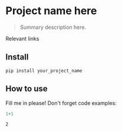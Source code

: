 # Project name here
> Summary description here.


Relevant links

<!-- START doctoc -->
<!-- END doctoc -->

## Install

`pip install your_project_name`

## How to use

Fill me in please! Don't forget code examples:

```python
1+1
```




    2



